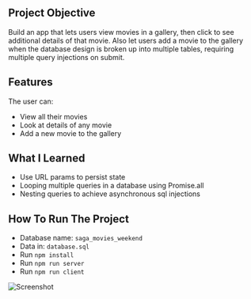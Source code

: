 ## Project Objective

Build an app that lets users view movies in a gallery, then click to see additional details of that movie.
Also let users add a movie to the gallery when the database design is broken up into multiple tables, requiring multiple query injections on submit.

## Features

The user can:

-   View all their movies
-   Look at details of any movie
-   Add a new movie to the gallery

## What I Learned

-   Use URL params to persist state
-   Looping multiple queries in a database using Promise.all
-   Nesting queries to achieve asynchronous sql injections

## How To Run The Project

-   Database name: `saga_movies_weekend`
-   Data in: `database.sql`
-   Run `npm install`
-   Run `npm run server`
-   Run `npm run client`

![Screenshot](AppScreenshot.png)
